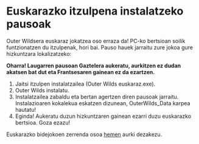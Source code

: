 # Euskarazko itzulpena instalatzeko pausoak

Outer Wildsera euskaraz jokatzea oso erraza da! PC-ko bertsioan soilik funtzionatzen du itzulpenak, hori bai. Pauso hauek jarraitu zure jokoa gure hizkuntzara lokalizatzeko:

**Oharra! Laugarren pausoan Gaztelera aukeratu, aurkitzen ez dudan akatsen bat dut eta Frantsesaren gainean ez da ezartzen.**

1. Jaitsi itzulpen instalatzailea (Outer Wilds euskaraz.exe).
2. Outer Wilds instalatu.
3. Instalatzailea zabaldu eta bertan agertzen diren pausoak jarraitu. Instalazioaren kokalekua eskatzen dizunean, OuterWilds_Data karpea hautatu!
4. Eginda! Aukeratu duzun hizkuntzaren gainean ezarri duzu euskarazko bertsioa. Goza ezazu!

Euskarazko bidejokoen zerrenda osoa [hemen](https://gamerauntsia.eus/jokoak/euskarazko-bideojokoak/) aurki dezakezu.